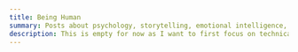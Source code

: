 ```yaml
---
title: Being Human
summary: Posts about psychology, storytelling, emotional intelligence, and all about being a human.
description: This is empty for now as I want to first focus on technical posts. Check back later :)
---
```


